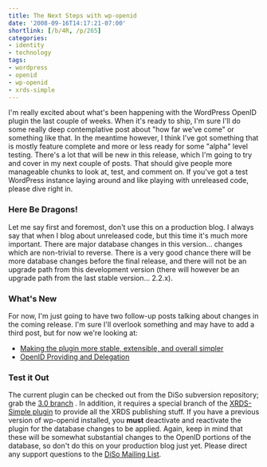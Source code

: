 ```yaml
---
title: The Next Steps with wp-openid
date: '2008-09-16T14:17:21-07:00'
shortlink: [/b/4R, /p/265]
categories:
- identity
- technology
tags:
- wordpress
- openid
- wp-openid
- xrds-simple
---
```

I'm really excited about what's been happening with the WordPress OpenID plugin the last couple of weeks.  When it's
ready to ship, I'm sure I'll do some really deep contemplative post about "how far we've come" or something like that.
In the meantime however, I think I've got something that is mostly feature complete and more or less ready for some
"alpha" level testing.  There's a lot that will be new in this release, which I'm going to try and cover in my next
couple of posts.  That should give people more manageable chunks to look at, test, and comment on.  If you've got a test
WordPress instance laying around and like playing with unreleased code, please dive right in.

### Here Be Dragons! ###

Let me say first and foremost, don't use this on a production blog.  I always say that when I blog about unreleased
code, but this time it's much more important.  There are major database changes in this version... changes which are
non-trivial to reverse.  There is a very good chance there will be more database changes before the final release, and
there will not be an upgrade path from this development version (there will however be an upgrade path from the last
stable version... 2.2.x).


### What's New ###

For now, I'm just going to have two follow-up posts talking about changes in the coming release.  I'm sure I'll overlook
something and may have to add a third post, but for now we're looking at:

 - [Making the plugin more stable, extensible, and overall simpler][stability]
 - [OpenID Providing and Delegation][provider]

[stability]: /2008/09/wp-openid-faster-stronger-better
[provider]: /2008/09/providing-and-delegating-openids


### Test it Out ###

The current plugin can be checked out from the DiSo subversion repository; grab the [3.0 branch][] .  In addition, it
requires a special branch of the [XRDS-Simple plugin][] to provide all the XRDS publishing stuff.  If you have a
previous version of wp-openid installed, you **must** deactivate and reactivate the plugin for the database changes to
be applied.  Again, keep in mind that these will be somewhat substantial changes to the OpenID portions of the database,
so don't do this on your production blog just yet. Please direct any support questions to the [DiSo Mailing List][].

[3.0 branch]: http://diso.googlecode.com/svn/wordpress/wp-openid/branches/3.0/
[XRDS-Simple plugin]: http://diso.googlecode.com/svn/wordpress/wp-xrds-simple/branches/refactoring/
[DiSo Mailing List]: http://groups.google.com/group/diso-project
